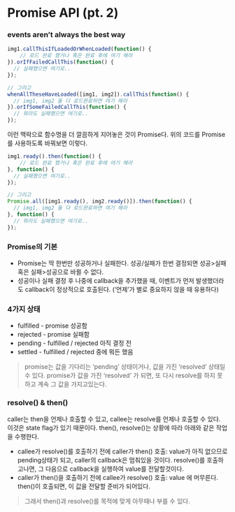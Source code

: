 # Promise API (pt. 2)


### events aren’t always the best way

```javascript
img1.callThisIfLoadedOrWhenLoaded(function() {
	// 로드 완료 했거나 혹은 완료 후에 여기 해라
}).orIfFailedCallThis(function() {
  // 실패했으면 여기로..
});

// 그리고
whenAllTheseHaveLoaded([img1, img2]).callThis(function() {
  // img1, img2 둘 다 로드완료하면 여기 해라
}).orIfSomeFailedCallThis(function() {
  // 뭐라도 실패했으면 여기로..
});
```

이런 맥락으로 함수명을 더 깔끔하게 지어놓은 것이 Promise다. 위의 코드를 Promise를 사용하도록 바꿔보면 이렇다.

```javascript
img1.ready().then(function() {
	// 로드 완료 했거나 혹은 완료 후에 여기 해라
}, function() {
  // 실패했으면 여기로..
});

// 그리고
Promise.all([img1.ready(), img2.ready()]).then(function() {
  // img1, img2 둘 다 로드완료하면 여기 해라
}, function() {
  // 뭐라도 실패했으면 여기로..
});
```


### Promise의 기본

* Promise는 딱 한번만 성공하거나 실패한다. 성공/실패가 한번 결정되면 성공>실패 혹은 실패>성공으로 바뀔 수 없다.
* 성공이나 실패 결정 후 나중에 callback을 추가했을 때, 이벤트가 먼저 발생했더라도 callback이 정상적으로 호출된다.  (‘언제’가 별로 중요하지 않을 때 유용하다)


### 4가지 상태

* fulfilled - promise 성공함
* rejected - promise 실패함
* pending - fulfilled / rejected 아직 결정 전
* settled - fulfilled / rejected 중에 뭐든 했음

> promise는 값을 기다리는 ‘pending’ 상태이거나, 값을 가진 ‘resolved’ 상태일 수 있다. promise가 값을 가진 ‘resolved’ 가 되면, 또 다시 resolve를 하지 못하고 계속 그 값을 가지고있는다.  


### resolve() & then()

caller는 then을 언제나 호출할 수 있고, callee는 resolve를 언제나 호출할 수 있다. 이것은 state flag가 있기 때문이다. then(), resolve()는 상황에 따라 아래와 같은 작업을 수행한다.

* callee가 resolve()를 호출하기 전에 caller가 then() 호출: value가 아직 없으므로 pending상태가 되고, caller의 callback은 멈춰있을 것이다. resolve()를 호출하고나면, 그 다음으로 callback을 실행하여 value를 전달할것이다.
* caller가 then()을 호출하기 전에 callee가 resolve() 호출: value 에 머무른다. then()이 호출되면, 이 값을 전달할 준비가 되어있다.

> 그래서 then()과 resolve()를 목적에 맞게 아무때나 부를 수 있다.  
